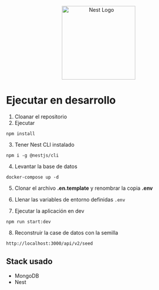 <p align="center">
  <a href="http://nestjs.com/" target="blank"><img src="https://nestjs.com/img/logo-small.svg" width="200" alt="Nest Logo" /></a>
</p>

# Ejecutar en desarrollo
1. Cloanar el repositorio
2. Ejecutar 
```
npm install
```

3. Tener Nest CLI instalado
```
npm i -g @nestjs/cli
```

4. Levantar la base de datos

```
docker-compose up -d
```
5. Clonar el archivo __.en.template__ y renombrar la copia __.env__

6. Llenar las variables de entorno definidas ```.env```

7. Ejecutar la aplicación en dev 
```
npm run start:dev
```

8. Reconstruir la case de datos con la semilla
```
http://localhost:3000/api/v2/seed
```

## Stack usado
* MongoDB
* Nest

